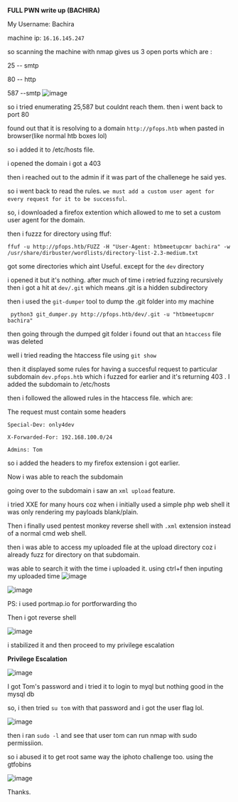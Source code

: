 **FULL PWN write up (BACHIRA)**

My Username: Bachira

machine ip: `16.16.145.247`

so scanning the machine with nmap gives us 3 open ports which are :

25 -- smtp

80 -- http

587 --smtp
![image](https://github.com/user-attachments/assets/14248d72-e55a-4896-a899-4ea94c771946)

so i tried enumerating 25,587 but couldnt reach them. then i went back to port 80

found out that it is resolving to a domain `http://pfops.htb` when pasted in browser(like normal htb boxes lol)

so i added it to /etc/hosts file.

i opened the domain i got a 403

then i reached out to the admin if it was part of the challenege he said yes.

so i went back to read the rules. `we must add a custom user agent for every request for it to be successful`.

so, i downloaded a firefox extention which allowed to me to set a custom user agent for the domain.

then i fuzzz for directory using ffuf:

`ffuf -u http://pfops.htb/FUZZ -H "User-Agent: htbmeetupcmr bachira" -w /usr/share/dirbuster/wordlists/directory-list-2.3-medium.txt`

got some directories which aint Useful. except for the `dev` directory

i opened it but it's nothing. after much of time i retried fuzzing recursively then i got a hit at `dev/.git` which means .git is a hidden subdirectory

then i used the `git-dumper` tool to dump the .git folder into my machine

` python3 git_dumper.py http://pfops.htb/dev/.git -u "htbmeetupcmr bachira"`


then going through the dumped git folder i found out that an ``htaccess`` file was deleted

well i tried reading the htaccess file using `git show`

then it displayed some rules for having a succesful request to particular subdomain `dev.pfops.htb` which i fuzzed for earlier and it's returning 403 . I added the subdomain to /etc/hosts

then i followed the allowed rules in the htaccess file. which are:

The request must contain some headers
```
Special-Dev: only4dev

X-Forwarded-For: 192.168.100.0/24

Admins: Tom
```
so i added the headers to my firefox extension i got earlier.

Now i was able to reach the subdomain

going over to the subdomain i saw an `xml upload`  feature.

i tried XXE for many hours coz when i initially used a simple php web shell it was only rendering my payloads blank/plain.

Then i finally used  pentest monkey reverse shell with `.xml` extension instead of a normal cmd web shell.

then i was able to access my uploaded file at the upload directory coz i already fuzz for directory on that subdomain.

was able to search it with the time i uploaded it. using ctrl+f then inputing my uploaded time
![image](https://github.com/user-attachments/assets/e5f9a311-a1c4-4529-ae21-833eec6ce21b)

![image](https://github.com/user-attachments/assets/cd3aff07-d00a-4132-90b2-4794768757dd)

PS: i used portmap.io for portforwarding tho

Then i got reverse shell

![image](https://github.com/user-attachments/assets/8fffcf7c-99de-44ca-885d-4458f4d21e80)

i stabilized it and then proceed to my privilege escalation

**Privilege Escalation**

![image](https://github.com/user-attachments/assets/378e3930-36bb-42aa-8b2a-4fb609402b2f)

I got Tom's password and i tried it to login to myql but nothing good in the mysql db

so, i then tried `su tom` with that password and i got the user flag lol.

![image](https://github.com/user-attachments/assets/5b251c80-7b87-4015-9dc8-8605aa73f932)

then i ran `sudo -l` and see that user tom can run nmap with sudo permissiion. 

so i abused it to get root same way the iphoto challenge too. using the gtfobins

![image](https://github.com/user-attachments/assets/3078c1ff-d89b-468b-9c48-05fe6f48bdb4)

Thanks.







